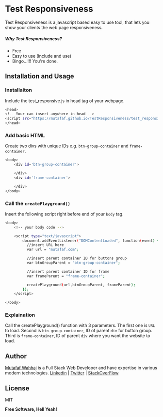 # Test Responsiveness
Test Responsiveness is a javascript based easy to use tool, that lets you show your clients the web page responsiveness.

##### Why Test Responsiveness?
  - Free
  - Easy to use (include and use)
  - Bingo...!!! You're done.


## Installation and Usage

### Installaiton
Include the test_responsive.js in head tag of your webpage.
```sh
<head>
<!-- Your can insert anywhere in head -->
<script src="https://mutafaf.github.io/TestResponsiveness/test_responsiveness.js"></script>
</head>
```

### Add basic HTML
Create two divs with unique IDs e.g. `btn-group-container` and `frame-container`.
```sh
<body>
    <div id='btn-group-container'>

    </div>
    <div id='frame-container'>

    </div>
</body>
```

### Call the `createPlayground()`
Insert the following script right before end of your `body` tag.

```sh
<body>
    <!-- your body code -->

    <script type="text/javascript">
        document.addEventListener("DOMContentLoaded", function(event) {
          //insert URL here
          var url = "mutafaf.com";

          //insert parent container ID for buttons group
          var btnGroupParent = "btn-group-container";

          //insert parent container ID for frame
          var frameParent = "frame-container";

          createPlayground(url,btnGroupParent, frameParent);
        });
    </script>

</body>
```


### Explaination

Call the createPlayground() function with 3 parameters.
The first one is `URL` to load.
Second is `btn-group-container`,  ID of parent `div` for button group.
Third is `frame-container`,  ID of parent `div` where you want the website to load.


## Author
[Mutafaf Wahhaj] is a Full Stack Web Developer and have expertise in various modern technologies.
[Linkedin](https://www.linkedin.com/in/mutafaf/) | [Twitter](http://twitter.com/mutaffaf) | [StackOverFlow](https://stackoverflow.com/users/7360347/mutafaf)

License
----

MIT


**Free Software, Hell Yeah!**

   [Mutafaf Wahhaj]: <http://mutafaf.com>
